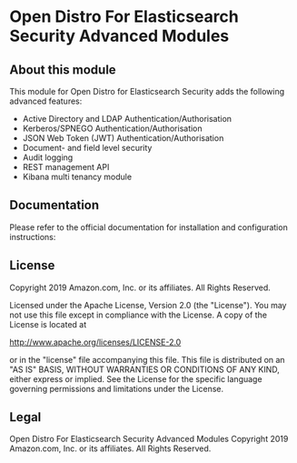 # Open Distro For Elasticsearch Security Advanced Modules

## About this module
This module for Open Distro for Elasticsearch Security adds the following advanced features:

* Active Directory and LDAP Authentication/Authorisation
* Kerberos/SPNEGO Authentication/Authorisation
* JSON Web Token (JWT) Authentication/Authorisation
* Document- and field level security
* Audit logging
* REST management API
* Kibana multi tenancy module

## Documentation
Please refer to the official documentation for installation and configuration instructions:

## License
Copyright 2019 Amazon.com, Inc. or its affiliates. All Rights Reserved.
 
Licensed under the Apache License, Version 2.0 (the "License").
You may not use this file except in compliance with the License.
A copy of the License is located at

http://www.apache.org/licenses/LICENSE-2.0

or in the "license" file accompanying this file. This file is distributed
on an "AS IS" BASIS, WITHOUT WARRANTIES OR CONDITIONS OF ANY KIND, either
express or implied. See the License for the specific language governing
permissions and limitations under the License.

## Legal
Open Distro For Elasticsearch Security Advanced Modules
Copyright 2019 Amazon.com, Inc. or its affiliates. All Rights Reserved.
